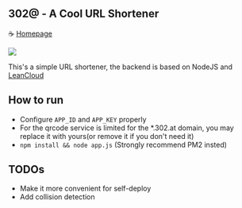 302@ - A Cool URL Shortener
---

:coffee: [Homepage](https://302.at/)

![](https://cdn.int64ago.org/dp8yvtgjfyv43fob6gvi.png)


This's a simple URL shortener, the backend is based on NodeJS and [LeanCloud](https://leancloud.cn/)

How to run
---
 - Configure `APP_ID` and `APP_KEY` properly
 - For the qrcode service is limited for the *.302.at domain, you may replace it with yours(or remove it if you don't need it)
 - `npm install && node app.js` (Strongly recommend PM2 insted)
 
TODOs
---
 - Make it more convenient for self-deploy
 - Add collision detection
